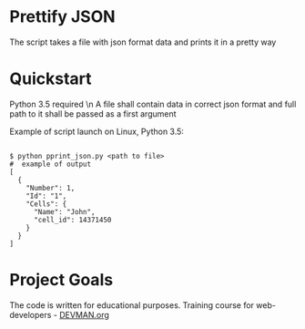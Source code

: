 # Prettify JSON

The script takes a file with json format data and prints it in a pretty way

# Quickstart

Python 3.5 required \n
A file shall contain data in correct json format and full path to it shall be passed as a first argument

Example of script launch on Linux, Python 3.5:

```#!bash

$ python pprint_json.py <path to file>
#  example of output
[
  {
    "Number": 1,
    "Id": "1",
    "Cells": {
      "Name": "John",
      "cell_id": 14371450
    }
  }
]

```

# Project Goals

The code is written for educational purposes. Training course for web-developers - [DEVMAN.org](https://devman.org)
